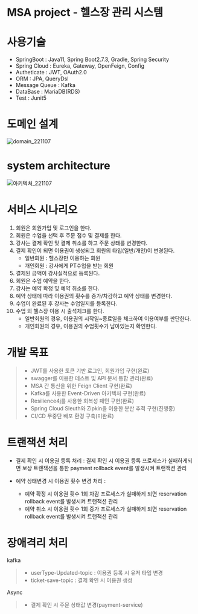 # MSA project - 헬스장 관리 시스템

# 사용기술
 - SpringBoot : Java11, Spring Boot2.7.3, Gradle, Spring Security
 - Spring Cloud : Eureka, Gateway, OpenFeign, Config
 - Autheticate : JWT, OAuth2.0
 - ORM : JPA, QueryDsl
 - Message Queue : Kafka
 - DataBase : MariaDB(RDS)
 - Test : Junit5
 
# 도메인 설계
![domain_221107](https://user-images.githubusercontent.com/103932247/200183600-0ee2917c-0caa-4802-883a-3aa281cf6478.png)

# system architecture
![아키텍처_221107](https://user-images.githubusercontent.com/103932247/200183732-4f5070ce-300a-44f5-8213-ae65f23e62aa.PNG)

# 서비스 시나리오
1. 회원은 회원가입 및 로그인을 한다.
2. 회원은 수업을 선택 후 주문 접수 및 결제를 한다.
3. 강사는 결제 확인 및 결제 취소를 하고 주문 상태를 변경한다.
4. 결제 확인이 되면 이용권이 생성되고 회원의 타입(일반/개인)이 변경된다.
   - 일반회원 : 헬스장만 이용하는 회원
   - 개인회원 : 강사에게 PT수업을 받는 회원
5. 결제된 금액이 강사실적으로 등록된다.
6. 회원은 수업 예약을 한다.
7. 강사는 예약 확정 및 예약 취소를 한다.
8. 예약 상태에 따라 이용권의 횟수를 증가/차감하고 예약 상태를 변경한다.
9. 수업이 완료된 후 강사는 수업일지를 등록한다. 
10. 수업 외 헬스장 이용 시 출석체크를 한다.
    - 일반회원의 경우, 이용권의 시작일~종료일을 체크하여 이용여부를 판단한다.
    - 개인회원의 경우, 이용권의 수업횟수가 남아있는지 확인한다.

# 개발 목표
> - JWT를 사용한 토큰 기반 로그인, 회원가입 구현(완료)
> - swagger를 이용한 테스트 및 API 문서 통합 관리(완료)
> - MSA 간 통신을 위한 Feign Client 구현(완료)
> - Kafka를 사용한 Event-Driven 아키텍처 구현(완료)
> - Resilience4j를 사용한 회복성 패턴 구현(완료)
> - Spring Cloud Sleuth와 Zipkin을 이용한 분산 추적 구현(진행중)
> - CI/CD 무중단 배포 환경 구축(미완료)


# 트랜잭션 처리
* 결제 확인 시 이용권 등록 처리 : 결제 확인 시 이용권 등록 프로세스가 실패하게되면 보상 트랜잭션을 통한 payment rollback event를 발생시켜 트랜잭션 관리
          
* 예약 상태변경 시 이용권 횟수 변경 처리 :
  - 예약 확정 시 이용권 횟수 1회 차감 프로세스가 실패하게 되면 reservation rollback event를 발생시켜 트랜잭션 관리
  - 예약 취소 시 이용권 횟수 1회 증가 프로세스가 실패하게 되면 reservation rollback event를 발생시켜 트랜잭션 관리

# 장애격리 처리
 kafka
> - userType-Updated-topic : 이용권 등록 시 유저 타입 변경
> - ticket-save-topic : 결제 확인 시 이용권 생성

 Async
> - 결제 확인 시 주문 상태값 변경(payment-service)


 
 
